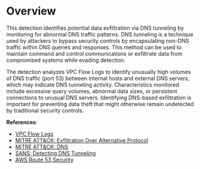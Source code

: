 # Overview

This detection identifies potential data exfiltration via DNS tunneling by monitoring for abnormal DNS traffic patterns. DNS tunneling is a technique used by attackers to bypass security controls by encapsulating non-DNS traffic within DNS queries and responses. This method can be used to maintain command and control communications or exfiltrate data from compromised systems while evading detection.

The detection analyzes VPC Flow Logs to identify unusually high volumes of DNS traffic (port 53) between internal hosts and external DNS servers, which may indicate DNS tunneling activity. Characteristics monitored include excessive query volumes, abnormal data sizes, or persistent connections to unusual DNS servers. Identifying DNS-based exfiltration is important for preventing data theft that might otherwise remain undetected by traditional security controls.

**References**:

* [VPC Flow Logs](https://docs.aws.amazon.com/vpc/latest/userguide/flow-logs.html)
* [MITRE ATT&CK: Exfiltration Over Alternative Protocol](https://attack.mitre.org/techniques/T1048/)
* [MITRE ATT&CK: DNS](https://attack.mitre.org/techniques/T1071/004/)
* [SANS: Detecting DNS Tunneling](https://www.sans.org/reading-room/whitepapers/dns/detecting-dns-tunneling-34152)
* [AWS Route 53 Security](https://docs.aws.amazon.com/Route53/latest/DeveloperGuide/security.html) 